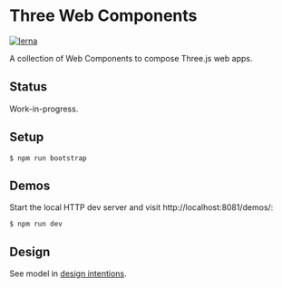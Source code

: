# Three Web Components

[![lerna](https://img.shields.io/badge/maintained%20with-lerna-cc00ff.svg)](https://lernajs.io/)

A collection of Web Components to compose Three.js web apps.

## Status

Work-in-progress.

## Setup

    $ npm run bootstrap

## Demos

Start the local HTTP dev server and visit http://localhost:8081/demos/:

    $ npm run dev

## Design

See model in [design intentions](DESIGN.md).
